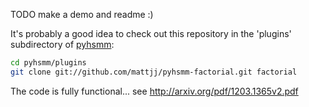 TODO make a demo and readme :)

It's probably a good idea to check out this repository in the 'plugins' subdirectory of [pyhsmm](https://github.com/mattjj/pyhsmm):

```bash
cd pyhsmm/plugins
git clone git://github.com/mattjj/pyhsmm-factorial.git factorial
```

The code is fully functional... see http://arxiv.org/pdf/1203.1365v2.pdf
